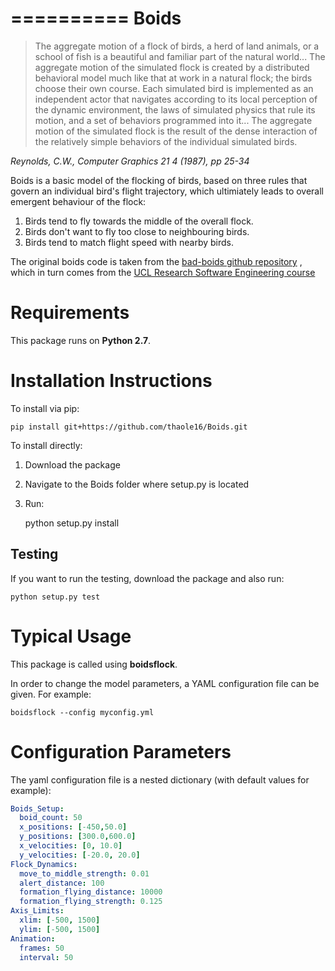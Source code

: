 ==========
Boids
==========

> The aggregate motion of a flock of birds, a herd of land animals, or a school of fish is a beautiful and familiar
part of the natural world... The aggregate motion of the simulated flock is created by a distributed behavioral
model much like that at work in a natural flock; the birds choose their own course. Each simulated bird is implemented
as an independent actor that navigates according to its local perception of the dynamic environment, the laws of
simulated physics that rule its motion, and a set of behaviors programmed into it... The aggregate motion of the
simulated flock is the result of the dense interaction of the relatively simple behaviors of the individual
 simulated birds.

*Reynolds, C.W., Computer Graphics 21 4 (1987), pp 25-34*

Boids is a basic model of the flocking of birds, based on three rules that govern an individual bird's flight
trajectory, which ultimiately leads to overall emergent behaviour of the flock:

1. Birds tend to fly towards the middle of the overall flock.
2. Birds don't want to fly too close to neighbouring birds.
3. Birds tend to match flight speed with nearby birds.

The original boids code is taken from the
[bad-boids github repository](https://github.com/jamespjh/bad-boids)
, which in turn comes from the
[UCL Research Software Engineering course](http://github-pages.ucl.ac.uk/rsd-engineeringcourse/ch05construction/10boids.html)

Requirements
=========================

This package runs on **Python 2.7**.

Installation Instructions
=========================

To install via pip:

    pip install git+https://github.com/thaole16/Boids.git

To install directly:

1. Download the package
2. Navigate to the Boids folder where setup.py is located
3. Run:

    python setup.py install

Testing
-------

If you want to run the testing, download the package and also run:

    python setup.py test


Typical Usage
=============

This package is called using __boidsflock__.

In order to change the model parameters, a YAML configuration file can be given. For example:

    boidsflock --config myconfig.yml

Configuration Parameters
========================
The yaml configuration file is a nested dictionary (with default values for example):

```yaml
Boids_Setup:
  boid_count: 50
  x_positions: [-450,50.0]
  y_positions: [300.0,600.0]
  x_velocities: [0, 10.0]
  y_velocities: [-20.0, 20.0]
Flock_Dynamics:
  move_to_middle_strength: 0.01
  alert_distance: 100
  formation_flying_distance: 10000
  formation_flying_strength: 0.125
Axis_Limits:
  xlim: [-500, 1500]
  ylim: [-500, 1500]
Animation:
  frames: 50
  interval: 50
 ```
